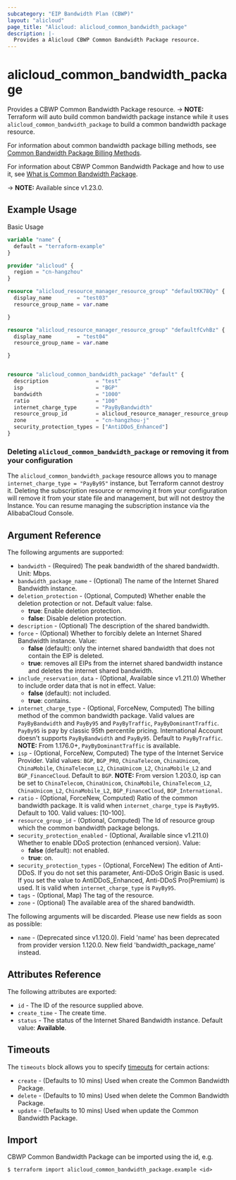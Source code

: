 ```yaml
---
subcategory: "EIP Bandwidth Plan (CBWP)"
layout: "alicloud"
page_title: "Alicloud: alicloud_common_bandwidth_package"
description: |-
  Provides a Alicloud CBWP Common Bandwidth Package resource.
---
```


# alicloud_common_bandwidth_package

Provides a CBWP Common Bandwidth Package resource. -> **NOTE:** Terraform will auto build common bandwidth package instance while it uses `alicloud_common_bandwidth_package` to build a common bandwidth package resource.

For information about common bandwidth package billing methods, see [Common Bandwidth Package Billing Methods](https://www.alibabacloud.com/help/doc-detail/67459.html).

For information about CBWP Common Bandwidth Package and how to use it, see [What is Common Bandwidth Package](https://www.alibabacloud.com/help/en/eip-bandwidth-plan).

-> **NOTE:** Available since v1.23.0.

## Example Usage

Basic Usage

```terraform
variable "name" {
  default = "terraform-example"
}

provider "alicloud" {
  region = "cn-hangzhou"
}

resource "alicloud_resource_manager_resource_group" "defaultKK78Qy" {
  display_name        = "test03"
  resource_group_name = var.name

}

resource "alicloud_resource_manager_resource_group" "defaultfCvhBz" {
  display_name        = "test04"
  resource_group_name = var.name

}


resource "alicloud_common_bandwidth_package" "default" {
  description               = "test"
  isp                       = "BGP"
  bandwidth                 = "1000"
  ratio                     = "100"
  internet_charge_type      = "PayByBandwidth"
  resource_group_id         = alicloud_resource_manager_resource_group.defaultKK78Qy.id
  zone                      = "cn-hangzhou-j"
  security_protection_types = ["AntiDDoS_Enhanced"]
}
```

### Deleting `alicloud_common_bandwidth_package` or removing it from your configuration

The `alicloud_common_bandwidth_package` resource allows you to manage  `internet_charge_type = "PayBy95"`  instance, but Terraform cannot destroy it.
Deleting the subscription resource or removing it from your configuration will remove it from your state file and management, but will not destroy the Instance.
You can resume managing the subscription instance via the AlibabaCloud Console.

## Argument Reference

The following arguments are supported:
* `bandwidth` - (Required) The peak bandwidth of the shared bandwidth. Unit: Mbps.
* `bandwidth_package_name` - (Optional) The name of the Internet Shared Bandwidth instance.
* `deletion_protection` - (Optional, Computed) Whether enable the deletion protection or not. Default value: false.
  - **true**: Enable deletion protection.
  - **false**: Disable deletion protection.
* `description` - (Optional) The description of the shared bandwidth.
* `force` - (Optional) Whether to forcibly delete an Internet Shared Bandwidth instance. Value:
  - **false** (default): only the internet shared bandwidth that does not contain the EIP is deleted.
  - **true**: removes all EIPs from the internet shared bandwidth instance and deletes the internet shared bandwidth.
* `include_reservation_data` - (Optional, Available since v1.211.0) Whether to include order data that is not in effect. Value:
  - **false** (default): not included.
  - **true**: contains.
* `internet_charge_type` - (Optional, ForceNew, Computed) The billing method of the common bandwidth package. Valid values are `PayByBandwidth` and `PayBy95` and `PayByTraffic`, `PayByDominantTraffic`. `PayBy95` is pay by classic 95th percentile pricing. International Account doesn't supports `PayByBandwidth` and `PayBy95`. Default to `PayByTraffic`. **NOTE:** From 1.176.0+, `PayByDominantTraffic` is available.
* `isp` - (Optional, ForceNew, Computed) The type of the Internet Service Provider. Valid values: `BGP`, `BGP_PRO`, `ChinaTelecom`, `ChinaUnicom`, `ChinaMobile`, `ChinaTelecom_L2`, `ChinaUnicom_L2`, `ChinaMobile_L2` and `BGP_FinanceCloud`. Default to `BGP`. **NOTE:** From version 1.203.0, isp can be set to `ChinaTelecom`, `ChinaUnicom`, `ChinaMobile`, `ChinaTelecom_L2`, `ChinaUnicom_L2`, `ChinaMobile_L2`, `BGP_FinanceCloud`, `BGP_International`.
* `ratio` - (Optional, ForceNew, Computed) Ratio of the common bandwidth package. It is valid when `internet_charge_type` is `PayBy95`. Default to 100. Valid values: [10-100].
* `resource_group_id` - (Optional, Computed) The Id of resource group which the common bandwidth package belongs.
* `security_protection_enabled` - (Optional, Available since v1.211.0) Whether to enable DDoS protection (enhanced version). Value:
  - **false** (default): not enabled.
  - **true**: on.
* `security_protection_types` - (Optional, ForceNew) The edition of Anti-DDoS. If you do not set this parameter, Anti-DDoS Origin Basic is used. If you set the value to AntiDDoS_Enhanced, Anti-DDoS Pro(Premium) is used. It is valid when `internet_charge_type` is `PayBy95`.
* `tags` - (Optional, Map) The tag of the resource.
* `zone` - (Optional) The available area of the shared bandwidth.

The following arguments will be discarded. Please use new fields as soon as possible:
* `name` - (Deprecated since v1.120.0). Field 'name' has been deprecated from provider version 1.120.0. New field 'bandwidth_package_name' instead.

## Attributes Reference

The following attributes are exported:
* `id` - The ID of the resource supplied above.
* `create_time` - The create time.
* `status` - The status of the Internet Shared Bandwidth instance. Default value: **Available**.

## Timeouts

The `timeouts` block allows you to specify [timeouts](https://www.terraform.io/docs/configuration-0-11/resources.html#timeouts) for certain actions:
* `create` - (Defaults to 10 mins) Used when create the Common Bandwidth Package.
* `delete` - (Defaults to 10 mins) Used when delete the Common Bandwidth Package.
* `update` - (Defaults to 10 mins) Used when update the Common Bandwidth Package.

## Import

CBWP Common Bandwidth Package can be imported using the id, e.g.

```shell
$ terraform import alicloud_common_bandwidth_package.example <id>
```